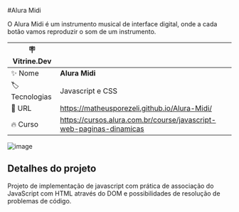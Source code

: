 #Alura Midi

 O Alura Midi é um instrumento musical de interface digital, onde a cada botão vamos reproduzir o som de um instrumento.
 
| :placard: Vitrine.Dev |     |
| -------------  | --- |
| :sparkles: Nome        | **Alura Midi**
| :label: Tecnologias | Javascript e CSS
| :rocket: URL         | https://matheusporezeli.github.io/Alura-Midi/
| :fire: Curso     | https://cursos.alura.com.br/course/javascript-web-paginas-dinamicas

![image](https://user-images.githubusercontent.com/112051389/204587980-9eb59bd5-d474-4795-836a-5b3046d54f94.png)

## Detalhes do projeto

Projeto de implementação de javascript com prática de associação do JavaScript com HTML através do DOM e possibilidades de resolução de problemas de código.
